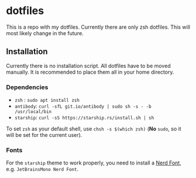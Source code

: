 # dotfiles

This is a repo with my dotfiles.
Currently there are only zsh dotfiles. This will most likely change in the future.

## Installation

Currently there is no installation script. 
All dotfiles have to be moved manually. It is recommended to place them all in your home directory.

### Dependencies
- `zsh`     : `sudo apt install zsh`
- `antibody`: `curl -sfL git.io/antibody | sudo sh -s - -b /usr/local/bin`
- `starship`: `curl -sS https://starship.rs/install.sh | sh`

To set `zsh` as your default shell, use `chsh -s $(which zsh)` (**No** `sudo`, so it will be set for the current user). 

### Fonts

For the `starship` theme to work properly, you need to install a [Nerd Font](https://www.nerdfonts.com/font-downloads), e.g. `JetBrainsMono Nerd Font`.
